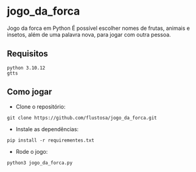 # jogo_da_forca
Jogo da forca em Python
É possível escolher nomes de frutas, animais e insetos, além de uma palavra nova, para jogar com outra pessoa.

## Requisitos
```
python 3.10.12
gtts
```

## Como jogar

- Clone o repositório:
```
git clone https://github.com/flustosa/jogo_da_forca.git
```

- Instale as dependências:
```
pip install -r requirementes.txt
```

- Rode o jogo:
```
python3 jogo_da_forca.py
```

